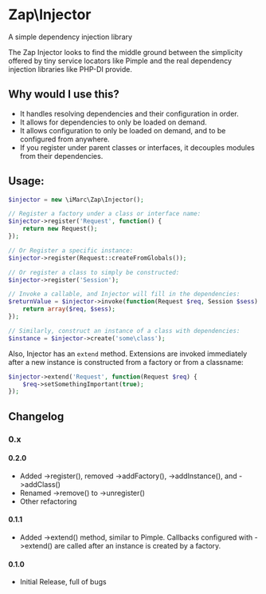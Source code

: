 # Zap\Injector

A simple dependency injection library

The Zap Injector looks to find the middle ground between the simplicity offered by tiny
service locators like Pimple and the real dependency injection libraries like PHP-DI
provide.


## Why would I use this?

* It handles resolving dependencies and their configuration in order.
* It allows for dependencies to only be loaded on demand.
* It allows configuration to only be loaded on demand, and to be configured
  from anywhere.
* If you register under parent classes or interfaces, it decouples modules from
  their dependencies.


##  Usage:

```php
$injector = new \iMarc\Zap\Injector();

// Register a factory under a class or interface name:
$injector->register('Request', function() {
	return new Request();
});

// Or Register a specific instance:
$injector->register(Request::createFromGlobals());

// Or register a class to simply be constructed:
$injector->register('Session');

// Invoke a callable, and Injector will fill in the dependencies:
$returnValue = $injector->invoke(function(Request $req, Session $sess) {
	return array($req, $sess);
});

// Similarly, construct an instance of a class with dependencies:
$instance = $injector->create('some\class');
```

Also, Injector has an `extend` method. Extensions are invoked immediately
after a new instance is constructed from a factory or from a classname:

```php
$injector->extend('Request', function(Request $req) {
	$req->setSomethingImportant(true);
});
```


## Changelog

### 0.x

#### 0.2.0
* Added ->register(), removed ->addFactory(), ->addInstance(), and ->addClass()
* Renamed ->remove() to ->unregister()
* Other refactoring

#### 0.1.1
* Added ->extend() method, similar to Pimple. Callbacks configured with
  ->extend() are called after an instance is created by a factory.

#### 0.1.0
* Initial Release, full of bugs

